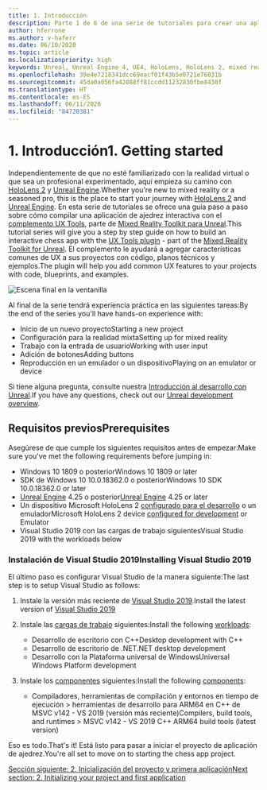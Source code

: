 ```yaml
---
title: 1. Introducción
description: Parte 1 de 6 de una serie de tutoriales para crear una aplicación de ajedrez sencilla con Unreal Engine 4 y el complemento UX Tools de Mixed Reality Toolkit
author: hferrone
ms.author: v-haferr
ms.date: 06/10/2020
ms.topic: article
ms.localizationpriority: high
keywords: Unreal, Unreal Engine 4, UE4, HoloLens, HoloLens 2, mixed reality, tutorial, getting started, mrtk, uxt, UX Tools, documentation
ms.openlocfilehash: 39e4e7218341dcc69eacf01f43b5e0721e76031b
ms.sourcegitcommit: 45da0a056fa42088ff81ccdd11232830fbe8430f
ms.translationtype: HT
ms.contentlocale: es-ES
ms.lasthandoff: 06/11/2020
ms.locfileid: "84720381"
---
```

# <a name="1-getting-started"></a><span data-ttu-id="bf622-104">1. Introducción</span><span class="sxs-lookup"><span data-stu-id="bf622-104">1. Getting started</span></span>

<span data-ttu-id="bf622-105">Independientemente de que no esté familiarizado con la realidad virtual o que sea un profesional experimentado, aquí empieza su camino con [HoloLens 2](https://docs.microsoft.com/windows/mixed-reality/) y [Unreal Engine](https://www.unrealengine.com/en-US/).</span><span class="sxs-lookup"><span data-stu-id="bf622-105">Whether you're new to mixed reality or a seasoned pro, this is the place to start your journey with [HoloLens 2](https://docs.microsoft.com/windows/mixed-reality/) and [Unreal Engine](https://www.unrealengine.com/en-US/).</span></span> <span data-ttu-id="bf622-106">En esta serie de tutoriales se ofrece una guía paso a paso sobre cómo compilar una aplicación de ajedrez interactiva con el [complemento UX Tools](https://github.com/microsoft/MixedReality-UXTools-Unreal), parte de [Mixed Reality Toolkit para Unreal](https://github.com/microsoft/MixedRealityToolkit-Unreal).</span><span class="sxs-lookup"><span data-stu-id="bf622-106">This tutorial series will give you a step by step guide on how to build an interactive chess app with the [UX Tools plugin](https://github.com/microsoft/MixedReality-UXTools-Unreal) - part of the [Mixed Reality Toolkit for Unreal](https://github.com/microsoft/MixedRealityToolkit-Unreal).</span></span> <span data-ttu-id="bf622-107">El complemento le ayudará a agregar características comunes de UX a sus proyectos con código, planos técnicos y ejemplos.</span><span class="sxs-lookup"><span data-stu-id="bf622-107">The plugin will help you add common UX features to your projects with code, blueprints, and examples.</span></span> 

![Escena final en la ventanilla](images/unreal-uxt/5-endscene.PNG)

<span data-ttu-id="bf622-109">Al final de la serie tendrá experiencia práctica en las siguientes tareas:</span><span class="sxs-lookup"><span data-stu-id="bf622-109">By the end of the series you'll have hands-on experience with:</span></span>
* <span data-ttu-id="bf622-110">Inicio de un nuevo proyecto</span><span class="sxs-lookup"><span data-stu-id="bf622-110">Starting a new project</span></span>
* <span data-ttu-id="bf622-111">Configuración para la realidad mixta</span><span class="sxs-lookup"><span data-stu-id="bf622-111">Setting up for mixed reality</span></span>
* <span data-ttu-id="bf622-112">Trabajo con la entrada de usuario</span><span class="sxs-lookup"><span data-stu-id="bf622-112">Working with user input</span></span>
* <span data-ttu-id="bf622-113">Adición de botones</span><span class="sxs-lookup"><span data-stu-id="bf622-113">Adding buttons</span></span>
* <span data-ttu-id="bf622-114">Reproducción en un emulador o un dispositivo</span><span class="sxs-lookup"><span data-stu-id="bf622-114">Playing on an emulator or device</span></span>

<span data-ttu-id="bf622-115">Si tiene alguna pregunta, consulte nuestra [Introducción al desarrollo con Unreal](https://docs.microsoft.com/windows/mixed-reality/unreal-development-overview).</span><span class="sxs-lookup"><span data-stu-id="bf622-115">If you have any questions, check out our [Unreal development overview](https://docs.microsoft.com/windows/mixed-reality/unreal-development-overview).</span></span>

## <a name="prerequisites"></a><span data-ttu-id="bf622-116">Requisitos previos</span><span class="sxs-lookup"><span data-stu-id="bf622-116">Prerequisites</span></span>
<span data-ttu-id="bf622-117">Asegúrese de que cumple los siguientes requisitos antes de empezar:</span><span class="sxs-lookup"><span data-stu-id="bf622-117">Make sure you've met the following requirements before jumping in:</span></span>
* <span data-ttu-id="bf622-118">Windows 10 1809 o posterior</span><span class="sxs-lookup"><span data-stu-id="bf622-118">Windows 10 1809 or later</span></span>
* <span data-ttu-id="bf622-119">SDK de Windows 10 10.0.18362.0 o posterior</span><span class="sxs-lookup"><span data-stu-id="bf622-119">Windows 10 SDK 10.0.18362.0 or later</span></span>
* <span data-ttu-id="bf622-120">[Unreal Engine](https://www.unrealengine.com/en-US/get-now) 4.25 o posterior</span><span class="sxs-lookup"><span data-stu-id="bf622-120">[Unreal Engine](https://www.unrealengine.com/en-US/get-now) 4.25 or later</span></span>
* <span data-ttu-id="bf622-121">Un dispositivo Microsoft HoloLens 2 [configurado para el desarrollo](using-visual-studio.md#enabling-developer-mode) o un emulador</span><span class="sxs-lookup"><span data-stu-id="bf622-121">Microsoft HoloLens 2 device [configured for development](using-visual-studio.md#enabling-developer-mode) or Emulator</span></span>
* <span data-ttu-id="bf622-122">Visual Studio 2019 con las cargas de trabajo siguientes</span><span class="sxs-lookup"><span data-stu-id="bf622-122">Visual Studio 2019 with the workloads below</span></span>

### <a name="installing-visual-studio-2019"></a><span data-ttu-id="bf622-123">Instalación de Visual Studio 2019</span><span class="sxs-lookup"><span data-stu-id="bf622-123">Installing Visual Studio 2019</span></span>
<span data-ttu-id="bf622-124">El último paso es configurar Visual Studio de la manera siguiente:</span><span class="sxs-lookup"><span data-stu-id="bf622-124">The last step is to setup Visual Studio as follows:</span></span>
1. <span data-ttu-id="bf622-125">Instale la versión más reciente de [Visual Studio 2019](https://visualstudio.microsoft.com/downloads/).</span><span class="sxs-lookup"><span data-stu-id="bf622-125">Install the latest version of [Visual Studio 2019](https://visualstudio.microsoft.com/downloads/)</span></span>
2. <span data-ttu-id="bf622-126">Instale las [cargas de trabajo](https://docs.microsoft.com/visualstudio/install/modify-visual-studio?view=vs-2019#modify-workloads) siguientes:</span><span class="sxs-lookup"><span data-stu-id="bf622-126">Install the following [workloads](https://docs.microsoft.com/visualstudio/install/modify-visual-studio?view=vs-2019#modify-workloads):</span></span>
    * <span data-ttu-id="bf622-127">Desarrollo de escritorio con C++</span><span class="sxs-lookup"><span data-stu-id="bf622-127">Desktop development with C++</span></span>
    * <span data-ttu-id="bf622-128">Desarrollo de escritorio de .NET</span><span class="sxs-lookup"><span data-stu-id="bf622-128">.NET desktop development</span></span>
    * <span data-ttu-id="bf622-129">Desarrollo con la Plataforma universal de Windows</span><span class="sxs-lookup"><span data-stu-id="bf622-129">Universal Windows Platform development</span></span>

3. <span data-ttu-id="bf622-130">Instale los [componentes](https://docs.microsoft.com/visualstudio/install/modify-visual-studio?view=vs-2019#modify-individual-components) siguientes:</span><span class="sxs-lookup"><span data-stu-id="bf622-130">Install the following [components](https://docs.microsoft.com/visualstudio/install/modify-visual-studio?view=vs-2019#modify-individual-components):</span></span>
    * <span data-ttu-id="bf622-131">Compiladores, herramientas de compilación y entornos en tiempo de ejecución > herramientas de desarrollo para ARM64 en C++ de MSVC v142 - VS 2019 (versión más reciente)</span><span class="sxs-lookup"><span data-stu-id="bf622-131">Compilers, build tools, and runtimes > MSVC v142 - VS 2019 C++ ARM64 build tools (latest version)</span></span>

<span data-ttu-id="bf622-132">Eso es todo.</span><span class="sxs-lookup"><span data-stu-id="bf622-132">That's it!</span></span> <span data-ttu-id="bf622-133">Está listo para pasar a iniciar el proyecto de aplicación de ajedrez.</span><span class="sxs-lookup"><span data-stu-id="bf622-133">You're all set to move on to starting the chess app project.</span></span>

[<span data-ttu-id="bf622-134">Sección siguiente: 2. Inicialización del proyecto y primera aplicación</span><span class="sxs-lookup"><span data-stu-id="bf622-134">Next section: 2. Initializing your project and first application</span></span>](unreal-uxt-ch2.md)